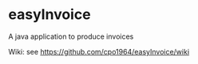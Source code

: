 # easyInvoice
A java application to produce invoices

Wiki: see https://github.com/cpo1964/easyInvoice/wiki
